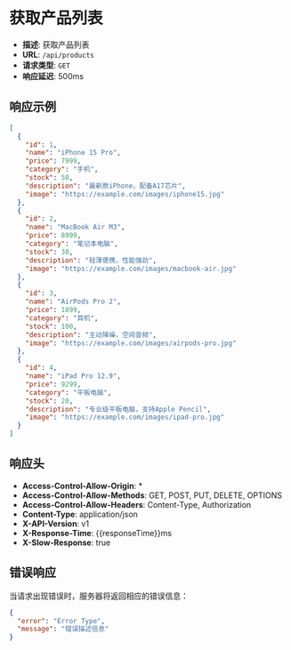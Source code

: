 # 获取产品列表

- **描述**: 获取产品列表
- **URL**: `/api/products`
- **请求类型**: `GET`
- **响应延迟**: 500ms

## 响应示例

```json
[
  {
    "id": 1,
    "name": "iPhone 15 Pro",
    "price": 7999,
    "category": "手机",
    "stock": 50,
    "description": "最新款iPhone，配备A17芯片",
    "image": "https://example.com/images/iphone15.jpg"
  },
  {
    "id": 2,
    "name": "MacBook Air M3",
    "price": 8999,
    "category": "笔记本电脑",
    "stock": 30,
    "description": "轻薄便携，性能强劲",
    "image": "https://example.com/images/macbook-air.jpg"
  },
  {
    "id": 3,
    "name": "AirPods Pro 2",
    "price": 1899,
    "category": "耳机",
    "stock": 100,
    "description": "主动降噪，空间音频",
    "image": "https://example.com/images/airpods-pro.jpg"
  },
  {
    "id": 4,
    "name": "iPad Pro 12.9",
    "price": 9299,
    "category": "平板电脑",
    "stock": 20,
    "description": "专业级平板电脑，支持Apple Pencil",
    "image": "https://example.com/images/ipad-pro.jpg"
  }
]
```

## 响应头

- **Access-Control-Allow-Origin**: *
- **Access-Control-Allow-Methods**: GET, POST, PUT, DELETE, OPTIONS
- **Access-Control-Allow-Headers**: Content-Type, Authorization
- **Content-Type**: application/json
- **X-API-Version**: v1
- **X-Response-Time**: {{responseTime}}ms
- **X-Slow-Response**: true

## 错误响应

当请求出现错误时，服务器将返回相应的错误信息：

```json
{
  "error": "Error Type",
  "message": "错误描述信息"
}
```
